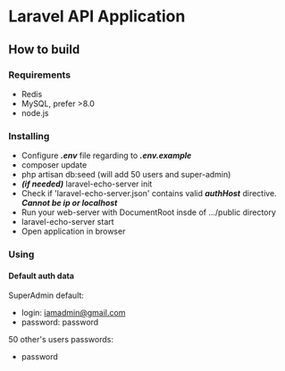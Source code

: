 # Laravel API Application

## How to build

### Requirements
* Redis
* MySQL, prefer >8.0
* node.js

### Installing
* Configure ***.env*** file regarding to ***.env.example***
* composer update
* php artisan db:seed (will add 50 users and super-admin)
* ***(if needed)*** laravel-echo-server init 
* Check if 'laravel-echo-server.json' contains valid ***authHost*** directive. ***Cannot be ip or localhost***
* Run your web-server with DocumentRoot insde of .../public directory
* laravel-echo-server start
* Open application in browser

### Using

#### Default auth data

SuperAdmin default:

* login: iamadmin@gmail.com 
* password: password

50 other's users passwords:
* password

